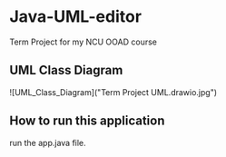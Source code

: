 # Java-UML-editor
Term Project for my NCU OOAD course
## UML Class Diagram
![UML_Class_Diagram]("Term Project UML.drawio.jpg")
## How to run this application
run the app.java file.

